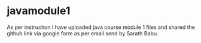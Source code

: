 # javamodule1
As per instruction I have uploaded java course module 1 files and shared the github link via google form as per email send by Sarath Babu.
